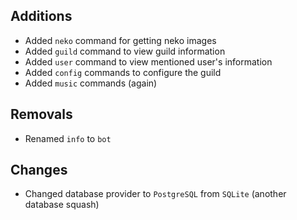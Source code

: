 ## Additions

- Added `neko` command for getting neko images
- Added `guild` command to view guild information
- Added `user` command to view mentioned user's information
- Added `config` commands to configure the guild
- Added `music` commands (again)

## Removals

- Renamed `info` to `bot`

## Changes

- Changed database provider to `PostgreSQL` from `SQLite` (another database squash)
